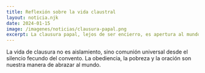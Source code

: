 ```yaml
---
title: Reflexión sobre la vida claustral
layout: noticia.njk
date: 2024-01-15
image: /imagenes/noticias/clausura-papal.png
excerpt: La clausura papal, lejos de ser encierro, es apertura al mundo a través de la oración y la contemplación.
---
```


La vida de clausura no es aislamiento, sino comunión universal desde el silencio fecundo del convento. La obediencia, la pobreza y la oración son nuestra manera de abrazar al mundo. 
